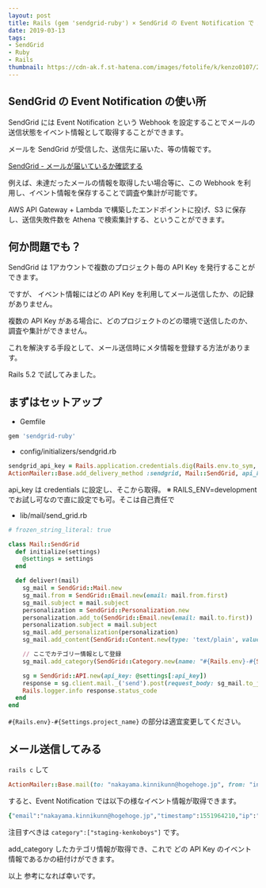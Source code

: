 ```yaml
---
layout: post
title: Rails (gem 'sendgrid-ruby') × SendGrid の Event Notification で API Key ごとの独自メタ情報を設定する
date: 2019-03-13
tags:
- SendGrid
- Ruby
- Rails
thumbnail: https://cdn-ak.f.st-hatena.com/images/fotolife/k/kenzo0107/20190313/20190313234822.png
---
```


## SendGrid の Event Notification の使い所

SendGrid には Event Notification という Webhook を設定することでメールの送信状態をイベント情報として取得することができます。

メールを SendGrid が受信した、送信先に届いた、等の情報です。

[SendGrid - メールが届いているか確認する](https://sendgrid.kke.co.jp/docs/Tutorials/C_Manage_Events/using_activity.html)


例えば、未達だったメールの情報を取得したい場合等に、この Webhook を利用し、イベント情報を保存することで調査や集計が可能です。

AWS API Gateway + Lambda で構築したエンドポイントに投げ、S3 に保存し、送信失敗件数を Athena で検索集計する、ということができます。

## 何か問題でも？

<!-- more -->

SendGrid は 1アカウントで複数のプロジェクト毎の API Key を発行することができます。

ですが、 イベント情報にはどの API Key を利用してメール送信したか、の記録がありません。

複数の API Key がある場合に、どのプロジェクトのどの環境で送信したのか、調査や集計ができません。

これを解決する手段として、メール送信時にメタ情報を登録する方法があります。

Rails 5.2 で試してみました。

## まずはセットアップ


* Gemfile


```ruby
gem 'sendgrid-ruby'
```


* config/initializers/sendgrid.rb


```ruby
sendgrid_api_key = Rails.application.credentials.dig(Rails.env.to_sym, :sendgrid_api_key)
ActionMailer::Base.add_delivery_method :sendgrid, Mail::SendGrid, api_key: sendgrid_api_key
```


api_key は credentials に設定し、そこから取得。
※ RAILS_ENV=development でお試し可なので直に設定でも可。そこは自己責任で

* lib/mail/send_grid.rb


```ruby
# frozen_string_literal: true

class Mail::SendGrid
  def initialize(settings)
    @settings = settings
  end

  def deliver!(mail)
    sg_mail = SendGrid::Mail.new
    sg_mail.from = SendGrid::Email.new(email: mail.from.first)
    sg_mail.subject = mail.subject
    personalization = SendGrid::Personalization.new
    personalization.add_to(SendGrid::Email.new(email: mail.to.first))
    personalization.subject = mail.subject
    sg_mail.add_personalization(personalization)
    sg_mail.add_content(SendGrid::Content.new(type: 'text/plain', value: mail.body.raw_source))

    // ここでカテゴリー情報として登録
    sg_mail.add_category(SendGrid::Category.new(name: "#{Rails.env}-#{Settings.project_name}"))

    sg = SendGrid::API.new(api_key: @settings[:api_key])
    response = sg.client.mail._('send').post(request_body: sg_mail.to_json)
    Rails.logger.info response.status_code
  end
end
```


`#{Rails.env}-#{Settings.project_name}` の部分は適宜変更してください。

## メール送信してみる

`rails c` して

```ruby
ActionMailer::Base.mail(to: "nakayama.kinnikunn@hogehoge.jp", from: "info@&lt;sender authentication で認証したドメイン&gt;", subject: "メールタイトル", body: "すいません、テスト送信です").deliver_now
```


すると、Event Notification では以下の様なイベント情報が取得できます。

```ruby
{"email":"nakayama.kinnikunn@hogehoge.jp","timestamp":1551964210,"ip":"12.345.67.89","sg_event_id":"xxxxxxxxxxxxxxxx","sg_message_id":"xxxxxxxxxxxxxxxxxxxx.yyyyyyyyyyyyyyyyyyyyyy","category":["staging-kenkoboys"],"useragent":"Mozilla/5.0 (Windows NT 5.1; rv:11.0) Gecko Firefox/11.0 (via ggpht.com GoogleImageProxy)","event":"open"}
```


注目すべきは `category":["staging-kenkoboys"]` です。

add_category したカテゴリ情報が取得でき、これで どの API Key のイベント情報であるかの紐付けができます。

以上
参考になれば幸いです。
